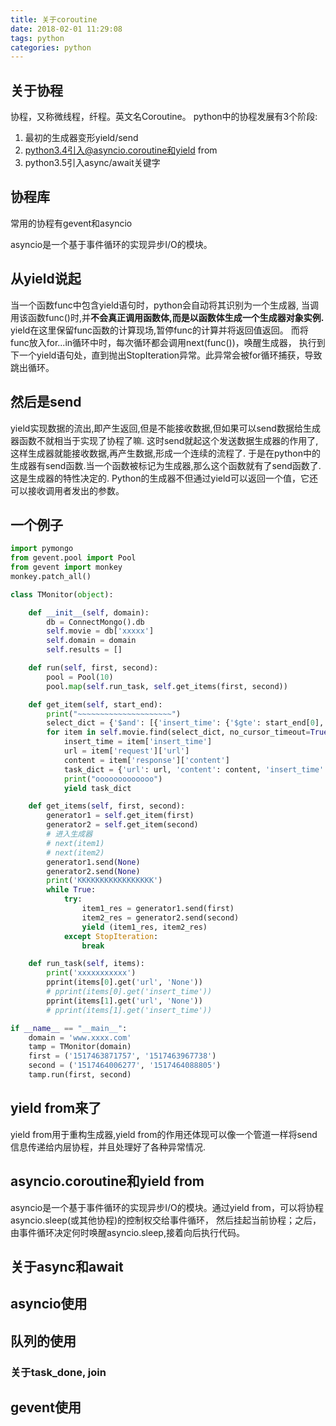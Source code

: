 ```yaml
---
title: 关于coroutine
date: 2018-02-01 11:29:08
tags: python
categories: python
---
```

## 关于协程
协程，又称微线程，纤程。英文名Coroutine。
python中的协程发展有3个阶段:
1. 最初的生成器变形yield/send
2. python3.4引入@asyncio.coroutine和yield from
3. python3.5引入async/await关键字

## 协程库
常用的协程有gevent和asyncio

asyncio是一个基于事件循环的实现异步I/O的模块。

## 从yield说起
当一个函数func中包含yield语句时，python会自动将其识别为一个生成器,
当调用该函数func()时,并**不会真正调用函数体,而是以函数体生成一个生成器对象实例.**
yield在这里保留func函数的计算现场,暂停func的计算并将返回值返回。
而将func放入for...in循环中时，每次循环都会调用next(func())，唤醒生成器，
执行到下一个yield语句处，直到抛出StopIteration异常。此异常会被for循环捕获，导致跳出循环。

## 然后是send
yield实现数据的流出,即产生返回,但是不能接收数据,但如果可以send数据给生成器函数不就相当于实现了协程了嘛.
这时send就起这个发送数据生成器的作用了,这样生成器就能接收数据,再产生数据,形成一个连续的流程了.
于是在python中的生成器有send函数.当一个函数被标记为生成器,那么这个函数就有了send函数了.这是生成器的特性决定的.
Python的生成器不但通过yield可以返回一个值，它还可以接收调用者发出的参数。

## 一个例子
```python
import pymongo
from gevent.pool import Pool
from gevent import monkey
monkey.patch_all()

class TMonitor(object):

    def __init__(self, domain):
        db = ConnectMongo().db
        self.movie = db['xxxxx']
        self.domain = domain
        self.results = []

    def run(self, first, second):
        pool = Pool(10)
        pool.map(self.run_task, self.get_items(first, second))

    def get_item(self, start_end):
        print("~~~~~~~~~~~~~~~~~~~~~")
        select_dict = {'$and': [{'insert_time': {'$gte': start_end[0], '$lte': start_end[1]}}, {'domain': {'$eq': self.domain}}]}
        for item in self.movie.find(select_dict, no_cursor_timeout=True).sort('insert_time', pymongo.ASCENDING):
            insert_time = item['insert_time']
            url = item['request']['url']
            content = item['response']['content']
            task_dict = {'url': url, 'content': content, 'insert_time': insert_time}
            print("ooooooooooooo")
            yield task_dict

    def get_items(self, first, second):
        generator1 = self.get_item(first)
        generator2 = self.get_item(second)
        # 进入生成器
        # next(item1)
        # next(item2)
        generator1.send(None)
        generator2.send(None)
        print('KKKKKKKKKKKKKKKKK')
        while True:
            try:
                item1_res = generator1.send(first)
                item2_res = generator2.send(second)
                yield (item1_res, item2_res)
            except StopIteration:
                break

    def run_task(self, items):
        print('xxxxxxxxxxx')
        pprint(items[0].get('url', 'None'))
        # pprint(items[0].get('insert_time'))
        pprint(items[1].get('url', 'None'))
        # pprint(items[1].get('insert_time'))

if __name__ == "__main__":
    domain = 'www.xxxx.com'
    tamp = TMonitor(domain)
    first = ('1517463871757', '1517463967738')
    second = ('1517464006277', '1517464088805')
    tamp.run(first, second)
```

## yield from来了
yield from用于重构生成器,yield from的作用还体现可以像一个管道一样将send信息传递给内层协程，并且处理好了各种异常情况.

## asyncio.coroutine和yield from
asyncio是一个基于事件循环的实现异步I/O的模块。通过yield from，可以将协程asyncio.sleep(或其他协程)的控制权交给事件循环，
然后挂起当前协程；之后，由事件循环决定何时唤醒asyncio.sleep,接着向后执行代码。

## 关于async和await

## asyncio使用

## 队列的使用

### 关于task_done, join

## gevent使用

